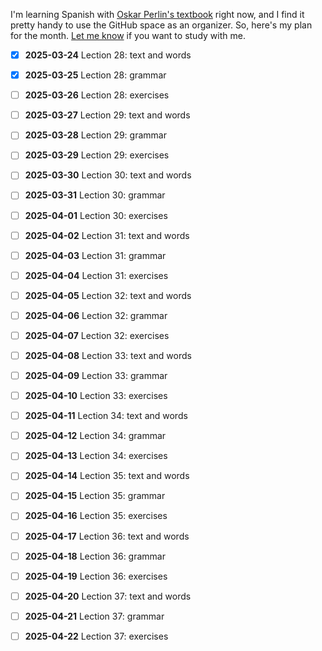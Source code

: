 I'm learning Spanish with [Oskar Perlin's textbook][1] right now, and I find it pretty handy to use the GitHub space as an organizer. So, here's my plan for the month. [Let me know][2] if you want to study with me.

- [x] **2025-03-24** Lection 28: text and words
- [x] **2025-03-25** Lection 28: grammar
- [ ] **2025-03-26** Lection 28: exercises
- [ ] **2025-03-27** Lection 29: text and words
- [ ] **2025-03-28** Lection 29: grammar
- [ ] **2025-03-29** Lection 29: exercises
- [ ] **2025-03-30** Lection 30: text and words
- [ ] **2025-03-31** Lection 30: grammar
- [ ] **2025-04-01** Lection 30: exercises
- [ ] **2025-04-02** Lection 31: text and words
- [ ] **2025-04-03** Lection 31: grammar
- [ ] **2025-04-04** Lection 31: exercises
- [ ] **2025-04-05** Lection 32: text and words
- [ ] **2025-04-06** Lection 32: grammar
- [ ] **2025-04-07** Lection 32: exercises
- [ ] **2025-04-08** Lection 33: text and words
- [ ] **2025-04-09** Lection 33: grammar
- [ ] **2025-04-10** Lection 33: exercises
- [ ] **2025-04-11** Lection 34: text and words
- [ ] **2025-04-12** Lection 34: grammar
- [ ] **2025-04-13** Lection 34: exercises
- [ ] **2025-04-14** Lection 35: text and words
- [ ] **2025-04-15** Lection 35: grammar
- [ ] **2025-04-16** Lection 35: exercises
- [ ] **2025-04-17** Lection 36: text and words
- [ ] **2025-04-18** Lection 36: grammar
- [ ] **2025-04-19** Lection 36: exercises
- [ ] **2025-04-20** Lection 37: text and words
- [ ] **2025-04-21** Lection 37: grammar
- [ ] **2025-04-22** Lection 37: exercises


  [1]: https://github.com/vitalizzare/oskar_perlin_spanish.git
  [2]: https://t.me/vitalizzare
<!--
**vitalizzare/vitalizzare** is a ✨ _special_ ✨ repository because its `README.md` (this file) appears on your GitHub profile.

Here are some ideas to get you started:

- 🔭 I’m currently working on ...
- 🌱 I’m currently learning ...
- 👯 I’m looking to collaborate on ...
- 🤔 I’m looking for help with ...
- 💬 Ask me about ...
- 📫 How to reach me: ...
- 😄 Pronouns: ...
- ⚡ Fun fact: ...
-->
